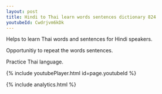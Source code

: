 ```yaml
---
layout: post
title: Hindi to Thai learn words sentences dictionary 824 
youtubeId: Cwdrjvm6kDk
---
```

 
 
Helps to learn Thai words and sentences for Hindi speakers.

Opportunitiy to repeat the words sentences. 

Practice Thai language. 
 
{% include youtubePlayer.html id=page.youtubeId %}
 
 
{% include analytics.html %}